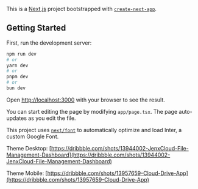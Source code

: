 This is a [Next.js](https://nextjs.org/) project bootstrapped with [`create-next-app`](https://github.com/vercel/next.js/tree/canary/packages/create-next-app).

## Getting Started

First, run the development server:

```bash
npm run dev
# or
yarn dev
# or
pnpm dev
# or
bun dev
```

Open [http://localhost:3000](http://localhost:3000) with your browser to see the result.

You can start editing the page by modifying `app/page.tsx`. The page auto-updates as you edit the file.

This project uses [`next/font`](https://nextjs.org/docs/basic-features/font-optimization) to automatically optimize and load Inter, a custom Google Font.

Theme Desktop: [https://dribbble.com/shots/13944002-JenxCloud-File-Management-Dashboard](https://dribbble.com/shots/13944002-JenxCloud-File-Management-Dashboard)

Theme Mobile: [https://dribbble.com/shots/13957659-Cloud-Drive-App](https://dribbble.com/shots/13957659-Cloud-Drive-App)
